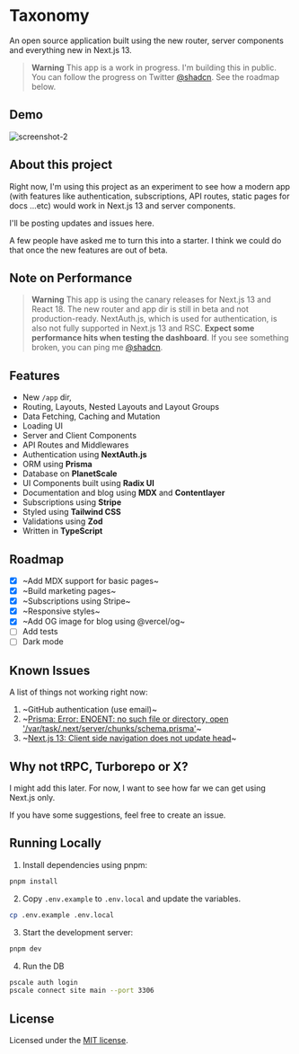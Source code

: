# Taxonomy

An open source application built using the new router, server components and everything new in Next.js 13.

> **Warning**
> This app is a work in progress. I'm building this in public. You can follow the progress on Twitter [@shadcn](https://twitter.com/shadcn).
> See the roadmap below.

## Demo

![screenshot-2](https://user-images.githubusercontent.com/124599/198038921-2b16b18b-cb4d-44b1-bd1d-6419d4a8d92c.png)

## About this project

Right now, I'm using this project as an experiment to see how a modern app (with features like authentication, subscriptions, API routes, static pages for docs ...etc) would work in Next.js 13 and server components.

I'll be posting updates and issues here.

A few people have asked me to turn this into a starter. I think we could do that once the new features are out of beta.

## Note on Performance

> **Warning**
> This app is using the canary releases for Next.js 13 and React 18. The new router and app dir is still in beta and not production-ready.
> NextAuth.js, which is used for authentication, is also not fully supported in Next.js 13 and RSC.
> **Expect some performance hits when testing the dashboard**.
> If you see something broken, you can ping me [@shadcn](https://twitter.com/shadcn).

## Features

- New `/app` dir,
- Routing, Layouts, Nested Layouts and Layout Groups
- Data Fetching, Caching and Mutation
- Loading UI
- Server and Client Components
- API Routes and Middlewares
- Authentication using **NextAuth.js**
- ORM using **Prisma**
- Database on **PlanetScale**
- UI Components built using **Radix UI**
- Documentation and blog using **MDX** and **Contentlayer**
- Subscriptions using **Stripe**
- Styled using **Tailwind CSS**
- Validations using **Zod**
- Written in **TypeScript**

## Roadmap

- [x] ~Add MDX support for basic pages~
- [x] ~Build marketing pages~
- [x] ~Subscriptions using Stripe~
- [x] ~Responsive styles~
- [x] ~Add OG image for blog using @vercel/og~
- [ ] Add tests
- [ ] Dark mode

## Known Issues

A list of things not working right now:

1. ~GitHub authentication (use email)~
2. ~[Prisma: Error: ENOENT: no such file or directory, open '/var/task/.next/server/chunks/schema.prisma'](https://github.com/prisma/prisma/issues/16117)~
3. ~[Next.js 13: Client side navigation does not update head](https://github.com/vercel/next.js/issues/42414)~

## Why not tRPC, Turborepo or X?

I might add this later. For now, I want to see how far we can get using Next.js only.

If you have some suggestions, feel free to create an issue.

## Running Locally

1. Install dependencies using pnpm:

```sh
pnpm install
```

2. Copy `.env.example` to `.env.local` and update the variables.

```sh
cp .env.example .env.local
```

3. Start the development server:

```sh
pnpm dev
```

4. Run the DB

```sh
pscale auth login
pscale connect site main --port 3306
```

## License

Licensed under the [MIT license](https://github.com/shadcn/taxonomy/blob/main/LICENSE.md).
